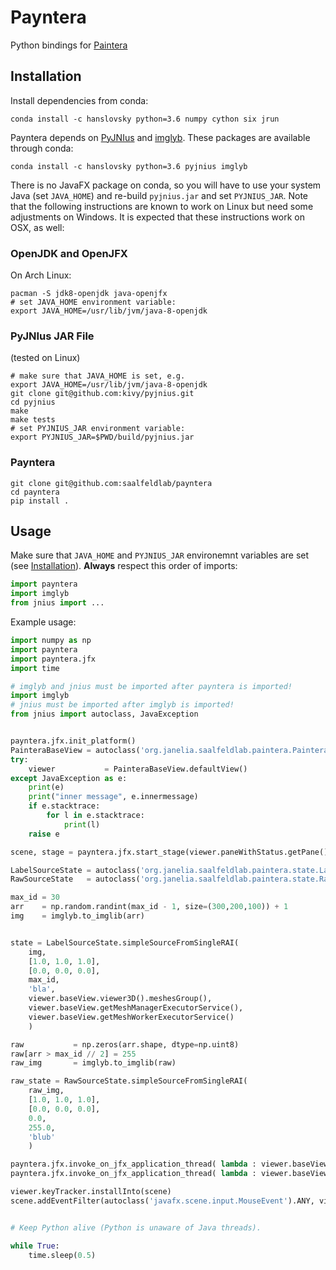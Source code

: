 # Payntera

Python bindings for [Paintera](https://paintera.org)

## Installation

Install dependencies from conda:
```shell
conda install -c hanslovsky python=3.6 numpy cython six jrun
```

Payntera depends on [PyJNIus](https://github.com/kivy/pyjnius) and [imglyb](https://github.com/imglib/imlgyb). These packages are available through conda:
```shell
conda install -c hanslovsky python=3.6 pyjnius imglyb
```
There is no JavaFX package on conda, so you will have to use your system Java (set `JAVA_HOME`) and re-build `pyjnius.jar` and set `PYJNIUS_JAR`. Note that the following instructions are known to work on Linux but need some adjustments on Windows. It is expected that these instructions work on OSX, as well:

### OpenJDK and OpenJFX
On Arch Linux:
```shell
pacman -S jdk8-openjdk java-openjfx
# set JAVA_HOME environment variable:
export JAVA_HOME=/usr/lib/jvm/java-8-openjdk
```

### PyJNIus JAR File
(tested on Linux)
```shell
# make sure that JAVA_HOME is set, e.g.
export JAVA_HOME=/usr/lib/jvm/java-8-openjdk
git clone git@github.com:kivy/pyjnius.git
cd pyjnius
make
make tests
# set PYJNIUS_JAR environment variable:
export PYJNIUS_JAR=$PWD/build/pyjnius.jar
```

### Payntera
```shell
git clone git@github.com:saalfeldlab/payntera
cd payntera
pip install .
```

## Usage
Make sure that `JAVA_HOME` and `PYJNIUS_JAR` environemnt variables are set (see [Installation](https://github.com/saalfeldlab/payntera#Installation)).
**Always** respect this order of imports:
```python
import payntera
import imglyb
from jnius import ...
```

Example usage:
```python
import numpy as np
import payntera
import payntera.jfx
import time

# imglyb and jnius must be imported after payntera is imported!
import imglyb
# jnius must be imported after imglyb is imported!
from jnius import autoclass, JavaException


payntera.jfx.init_platform()
PainteraBaseView = autoclass('org.janelia.saalfeldlab.paintera.PainteraBaseView')
try:
    viewer           = PainteraBaseView.defaultView()
except JavaException as e:
    print(e)
    print("inner message", e.innermessage)
    if e.stacktrace:
        for l in e.stacktrace:
            print(l)
    raise e

scene, stage = payntera.jfx.start_stage(viewer.paneWithStatus.getPane())

LabelSourceState = autoclass('org.janelia.saalfeldlab.paintera.state.LabelSourceState')
RawSourceState   = autoclass('org.janelia.saalfeldlab.paintera.state.RawSourceState')

max_id = 30
arr    = np.random.randint(max_id - 1, size=(300,200,100)) + 1
img    = imglyb.to_imglib(arr)


state = LabelSourceState.simpleSourceFromSingleRAI(
    img,
    [1.0, 1.0, 1.0],
    [0.0, 0.0, 0.0],
    max_id,
    'bla',
    viewer.baseView.viewer3D().meshesGroup(),
    viewer.baseView.getMeshManagerExecutorService(),
    viewer.baseView.getMeshWorkerExecutorService()
    )

raw           = np.zeros(arr.shape, dtype=np.uint8)
raw[arr > max_id // 2] = 255
raw_img       = imglyb.to_imglib(raw)

raw_state = RawSourceState.simpleSourceFromSingleRAI(
    raw_img,
    [1.0, 1.0, 1.0],
    [0.0, 0.0, 0.0],
    0.0,
    255.0,
    'blub'
    )

payntera.jfx.invoke_on_jfx_application_thread( lambda : viewer.baseView.addRawSource( raw_state ) )
payntera.jfx.invoke_on_jfx_application_thread( lambda : viewer.baseView.addLabelSource( state ) )

viewer.keyTracker.installInto(scene)
scene.addEventFilter(autoclass('javafx.scene.input.MouseEvent').ANY, viewer.mouseTracker)


# Keep Python alive (Python is unaware of Java threads).

while True:
    time.sleep(0.5)
```
